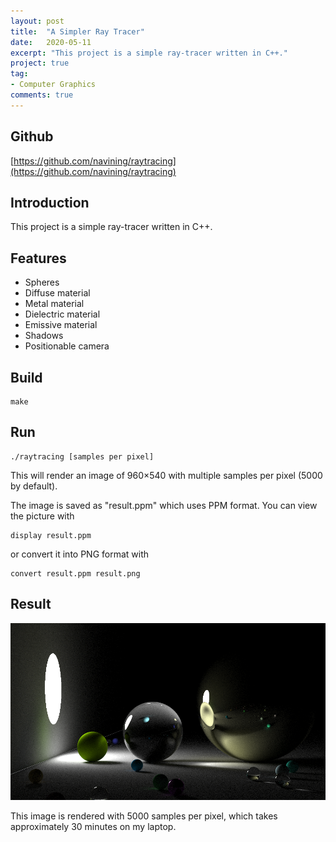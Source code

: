 ```yaml
---
layout: post
title:  "A Simpler Ray Tracer"
date:   2020-05-11
excerpt: "This project is a simple ray-tracer written in C++."
project: true
tag:
- Computer Graphics
comments: true
---
```


## Github
[https://github.com/navining/raytracing](https://github.com/navining/raytracing)

## Introduction
This project is a simple ray-tracer written in C++.

## Features
- Spheres
- Diffuse material
- Metal material
- Dielectric material
- Emissive material
- Shadows
- Positionable camera 
  
## Build
```
make
```

## Run
```
./raytracing [samples per pixel]
```
This will render an image of 960×540 with multiple samples per pixel (5000 by default).

The image is saved as "result.ppm" which uses PPM format. You can view the picture with
```
display result.ppm
```
or convert it into PNG format with
```
convert result.ppm result.png
```
## Result

![Result](https://raw.githubusercontent.com/navining/raytracing/master/result.png)

This image is rendered with 5000 samples per pixel, which takes approximately 30 minutes on my laptop.